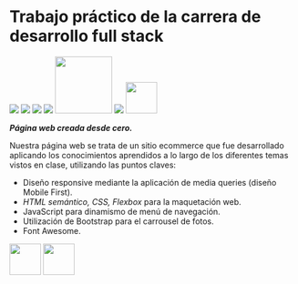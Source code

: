 
# Trabajo práctico de la carrera de desarrollo full stack
<p><img src="https://img.icons8.com/color/48/000000/html-5--v1.png"/>
<img src="https://img.icons8.com/color/48/000000/css3.png"/>
  <img src="https://img.icons8.com/color/50/000000/javascript--v1.png"/>
 <img src="https://img.icons8.com/color/48/000000/nodejs.png"/>
  <img src="https://expressjs.com/images/express-facebook-share.png"/width=100 >
  <img src="https://img.icons8.com/color/48/000000/mongodb.png"/>
  <img src="https://upload.wikimedia.org/wikipedia/commons/thumb/4/47/React.svg/1200px-React.svg.png"/width=55>
</p>

***Página web creada desde cero.***

Nuestra página web se trata de un sitio ecommerce que fue desarrollado aplicando los conocimientos aprendidos a lo largo de los diferentes temas vistos en clase, utilizando las puntos claves:

- Diseño responsive mediante la aplicación de media queries (diseño Mobile First).
- *HTML semántico, CSS, Flexbox* para la maquetación web.
- JavaScript para dinamismo de menú de navegación.
- Utilización de Bootstrap para el carrousel de fotos.
- Font Awesome.  
<p><img src="https://www.drupal.org/files/project-images/font_awesome_logo.png"/width=55> <img src="https://cdn.worldvectorlogo.com/logos/bootstrap-4.svg"/width=55></p>


